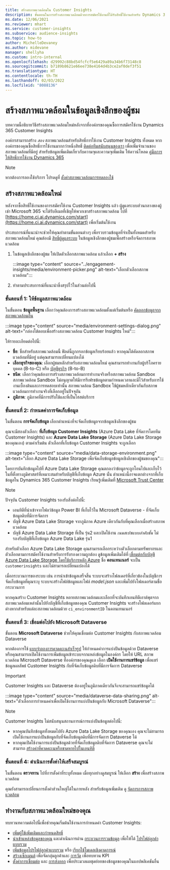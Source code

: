 ```yaml
---
title: สร้างสภาพแวดล้อมใน Customer Insights
description: ขั้นตอนในการสร้างสภาพแวดล้อมด้วยการสมัครใช้งานที่ได้รับสิทธิ์ใช้งานสำหรับ Dynamics 365 Customer Insights
ms.date: 12/06/2021
ms.reviewer: mhart
ms.service: customer-insights
ms.subservice: audience-insights
ms.topic: how-to
author: MichelleDevaney
ms.author: midevane
manager: shellyha
ms.custom: intro-internal
ms.openlocfilehash: d29992c88bd54fcfcf5e6429a89a34b6f73148c8
ms.sourcegitcommit: b7189b8621e66ee738e4164d4b3ce2af0def3f51
ms.translationtype: HT
ms.contentlocale: th-TH
ms.lasthandoff: 02/03/2022
ms.locfileid: "8088136"
---
```

# <a name="create-an-environment-in-audience-insights"></a>สร้างสภาพแวดล้อมในข้อมูลเชิงลึกของผู้ชม

บทความนี้อธิบายวิธีสร้างสภาพแวดล้อมใหม่หลังจากที่องค์กรของคุณซื้อการสมัครใช้งาน Dynamics 365 Customer Insights 

องค์กรสามารถสร้าง *สอง* สภาพแวดล้อมสำหรับสิทธิ์การใช้งาน Customer Insights ทั้งหมด หากองค์กรของคุณซื้อสิทธิ์การใช้งานมากกว่าหนึ่งสิทธิ์ [ติดต่อทีมสนับสนุนของเรา](https://go.microsoft.com/fwlink/?linkid=2079641) เพื่อเพิ่มจำนวนของสภาพแวดล้อมที่มีอยู่ สำหรับข้อมูลเพิ่มเติมเกี่ยวกับความจุและความจุเพิ่มเติม ให้ดาวน์โหลด [คู่มือการให้สิทธิ์การใช้งาน Dynamics 365](https://go.microsoft.com/fwlink/?LinkId=866544)

> [!NOTE]
> หากต้องการลองใช้บริการ โปรดดูที่ [ตั้งค่าสภาพแวดล้อมการทดลองใช้](../trial-signup.md)

## <a name="create-a-new-environment"></a>สร้างสภาพแวดล้อมใหม่

หลังจากซื้อสิทธิ์ใช้งานของการสมัครใช้งาน Customer Insights แล้ว ผู้ดูแลระบบส่วนกลางของผู้เช่า Microsoft 365 จะได้รับอีเมลที่เชิญให้พวกเขาสร้างสภาพแวดล้อม ไปที่ [https://home.ci.ai.dynamics.com/start](https://home.ci.ai.dynamics.com/start) เพื่อเริ่มต้นใช้งาน 

ประสบการณ์ที่แนะนำจะช่วยให้คุณทำตามขั้นตอนต่างๆ เพื่อรวบรวมข้อมูลที่จำเป็นทั้งหมดสำหรับสภาพแวดล้อมใหม่ คุณต้องมี [สิทธิ์ผู้ดูแลระบบ](permissions.md) ในข้อมูลเชิงลึกของผู้ชมเพื่อสร้างหรือจัดการสภาพแวดล้อม

1. ในข้อมูลเชิงลึกของผู้ชม ให้เปิดตัวเลือกสภาพแวดล้อม แล้วเลือก **+ สร้าง**
  
   :::image type="content" source="../engagement-insights/media/environment-picker.png" alt-text="เลือกตัวเลือกสภาพแวดล้อม":::

1. ทำตามประสบการณ์ที่แนะนำซึ่งสรุปไว้ในส่วนต่อไปนี้

### <a name="step-1-provide-environment-information"></a>ขั้นตอนที่ 1: ให้ข้อมูลสภาพแวดล้อม

ในขั้นตอน **ข้อมูลพื้นฐาน** เลือกว่าคุณต้องการสร้างสภาพแวดล้อมตั้งแต่เริ่มต้นหรือ [คัดลอกข้อมูลจากสภาพแวดล้อมอื่น](manage-environments.md#copy-the-environment-configuration)

   :::image type="content" source="media/environment-settings-dialog.png" alt-text="กล่องโต้ตอบเพื่อสร้างสภาพแวดล้อม Customer Insights ใหม่":::

ให้รายละเอียดต่อไปนี้:
   - **ชื่อ**: ชื่อสำหรับสภาพแวดล้อมนี้ ฟิลด์นี้ถูกกรอกข้อมูลเรียบร้อยแล้ว หากคุณได้คัดลอกสภาพแวดล้อมที่มีอยู่ แต่คุณสามารถเปลี่ยนแปลงได้
   - **เลือกธุรกิจของคุณ**: เลือกผู้ชมหลักสำหรับสภาพแวดล้อมใหม่ คุณสามารถทำงานกับผู้บริโภครายบุคคล (B-to-C) หรือ [บัญชีธุรกิจ](work-with-business-accounts.md) (B-to-B)
   - **ชนิด**: เลือกว่าคุณต้องการสร้างสภาพแวดล้อมการทำงานจริงหรือสภาพแวดล้อม Sandbox สภาพแวดล้อม Sandbox ไม่อนุญาตให้มีการรีเฟรชข้อมูลตามกำหนดเวลาและมีไว้สำหรับการใช้งานเบื้องต้นและการทดสอบเท่านั้น สภาพแวดล้อม Sandbox ใช้ผู้ชมหลักเดียวกันกับสภาพแวดล้อมการทำงานจริงที่เลือกอยู่ในปัจจุบัน
   - **ภูมิภาค**: ภูมิภาคที่มีการปรับใช้และที่เป็นโฮสต์บริการ

### <a name="step-2-configure-data-storage"></a>ขั้นตอนที่ 2: กำหนดค่าการจัดเก็บข้อมูล

ในขั้นตอน **การจัดเก็บข้อมูล** เลือกตำแหน่งที่จะจัดเก็บข้อมูลจากข้อมูลเชิงลึกของผู้ชม

คุณจะมีสองตัวเลือก: **ที่เก็บข้อมูล Customer Insights** (Azure Data Lake ที่จัดการโดยทีม Customer Insights) และ **Azure Data Lake Storage** (Azure Data Lake Storage ของคุณเอง) ตามค่าเริ่มต้น ตัวเลือกที่เก็บข้อมูล Customer Insights จะถูกเลือก

:::image type="content" source="media/data-storage-environment.png" alt-text="เลือก Azure Data Lake Storage เพื่อจัดเก็บข้อมูลข้อมูลเชิงลึกของผู้ชมของคุณ":::

โดยการบันทึกข้อมูลไปที่ Azure Data Lake Storage คุณตกลงว่าข้อมูลจะถูกโอนไปและเก็บไว้ในที่ตั้งทางภูมิศาสตร์ที่เหมาะสมสำหรับบัญชีที่เก็บข้อมูล Azure นั้น ตำแหน่งนี้อาจแตกต่างจากที่เก็บข้อมูลใน Dynamics 365 Customer Insights เรียนรู้เพิ่มเติมที่ [Microsoft Trust Center](https://www.microsoft.com/trust-center)

> [!NOTE]
> ปัจจุบัน Customer Insights รองรับสิ่งต่อไปนี้:
> - เอนทิตีที่นำเข้าจากโฟลว์ข้อมูล Power BI ที่เก็บไว้ใน Microsoft Dataverse - ที่จัดเก็บข้อมูลดิบที่มีการจัดการ  
> - บัญชี Azure Data Lake Storage จากภูมิภาค Azure เดียวกันกับที่คุณเลือกเมื่อสร้างสภาพแวดล้อม
> - บัญชี Azure Data Lake Storage ที่เป็น รุ่น2 และเปิดใช้งาน *เนมสเปซแบบลำดับชั้น* ไม่รองรับบัญชีที่เก็บข้อมูล Azure Data Lake รุ่น1

สำหรับตัวเลือก Azure Data Lake Storage คุณสามารถเลือกระหว่างตัวเลือกตามทรัพยากรและตัวเลือกตามการสมัครใช้งานสำหรับการรับรองความถูกต้อง ดูข้อมูลเพิ่มเติมได้ที่ [เชื่อมต่อกับบัญชี Azure Data Lake Storage โดยใช้บริการหลัก Azure](connect-service-principal.md) ชื่อ **คอนเทนเนอร์** จะเป็น `customerinsights` และไม่สามารถเปลี่ยนแปลงได้

เมื่อกระบวนการของระบบ เช่น การนำเข้าข้อมูลเสร็จสิ้น ระบบจะสร้างโฟลเดอร์ที่เกี่ยวข้องในบัญชีการจัดเก็บข้อมูลที่คุณระบุ ระบบจะสร้างไฟล์ข้อมูลและไฟล์ *model.json* และเพิ่มไปยังโฟลเดอร์ตามชื่อกระบวนการ

หากคุณสร้าง Customer Insights หลายสภาพแวดล้อมและเลือกที่จะบันทึกเอนทิตีเอาต์พุตจากสภาพแวดล้อมเหล่านั้นไปยังบัญชีที่เก็บข้อมูลของคุณ Customer Insights จะสร้างโฟลเดอร์แยกต่างหากสำหรับแต่ละสภาพแวดล้อมด้วย `ci_environmentID` ในคอนเทนเนอร์

### <a name="step-3-connect-to-microsoft-dataverse"></a>ขั้นตอนที่ 3: เชื่อมต่อไปยัง Microsoft Dataverse
   
ขั้นตอน **Microsoft Dataverse** ช่วยให้คุณเชื่อมต่อ Customer Insights กับสภาพแวดล้อม Dataverse

หากต้องการใช้ [แบบจำลองการคาดคะเนสำเร็จรูป](predictions-overview.md#out-of-box-models) ให้กำหนดค่าการแบ่งปันข้อมูลด้วย Dataverse หรือคุณสามารถเปิดใช้งานการเพิ่มข้อมูลเข้าระบบจากแหล่งข้อมูลในองค์กร โดยให้ URL สภาพแวดล้อม Microsoft Dataverse ที่องค์กรของคุณดูแล เลือก **เปิดใช้งานการแชร์ข้อมูล** เพื่อแชร์ข้อมูลผลลัพธ์ Customer Insights กับที่จัดเก็บข้อมูลดิบที่มีการจัดการ Dataverse

> [!IMPORTANT]
> Customer Insights และ Dataverse ต้องอยู่ในภูมิภาคเดียวกันจึงจะสามารถแชร์ข้อมูลได้

:::image type="content" source="media/dataverse-data-sharing.png" alt-text="ตัวเลือกการกำหนดค่าเพื่อเปิดใช้งานการแบ่งปันข้อมูลกับ Microsoft Dataverse":::

> [!NOTE]
> Customer Insights ไม่สนับสนุนสถานการณ์การแบ่งปันข้อมูลต่อไปนี้:
> - หากคุณบันทึกข้อมูลทั้งหมดไปยัง Azure Data Lake Storage ของคุณเอง คุณจะไม่สามารถเปิดใช้งานการแบ่งปันข้อมูลกับที่จัดเก็บข้อมูลดิบที่มีการจัดการ Dataverse ได้
> - หากคุณเปิดใช้งานการแบ่งปันข้อมูลด้วยที่จัดเก็บข้อมูลดิบที่จัดการ Dataverse คุณจะไม่สามารถ [สร้างค่าที่คาดคะเนหรือขาดหายไปในเอนทิตี](predictions.md)

### <a name="step-4-finalize-the-settings"></a>ขั้นตอนที่ 4: ดำเนินการตั้งค่าให้เสร็จสมบูรณ์

ในขั้นตอน **ตรวจทาน** ไปที่การตั้งค่าที่ระบุทั้งหมด เมื่อทุกอย่างดูสมบูรณ์ ให้เลือก **สร้าง** เพื่อสร้างสภาพแวดล้อม 

คุณยังสามารถเปลี่ยนการตั้งค่าส่วนใหญ่ได้ในภายหลัง สำหรับข้อมูลเพิ่มเติม ดู [จัดการการสภาพแวดล้อม](manage-environments.md)

## <a name="work-with-your-new-environment"></a>ทำงานกับสภาพแวดล้อมใหม่ของคุณ

ทบทวนทความต่อไปนี้เพื่อช่วยคุณเริ่มต้นใช้งานการกำหนดค่า Customer Insights: 

- [เพิ่มผู้ใช้เพิ่มเติมและกำหนดสิทธิ์](permissions.md)
- [นำเข้าแหล่งข้อมูลของคุณ](data-sources.md) และดำเนินการผ่าน [กระบวนการรวมข้อมูล](data-unification.md) เพื่อให้ได้ [โปรไฟล์ลูกค้าแบบรวม](customer-profiles.md)
- [เพิ่มข้อมูลโปรไฟล์ลูกค้าแบบรวม](enrichment-hub.md) หรือ [เรียกใช้โมเดลเชิงคาดการณ์](predictions-overview.md)
- [สร้างเซ็กเมนต์](segments.md) เพื่อจัดกลุ่มลูกค้าและ [การวัด](measures.md) เพื่อทบทวน KPI
- [ตั้งค่าการเชื่อมต่อ](connections.md) และ [การส่งออก](export-destinations.md) เพื่อประมวลผลชุดย่อยของข้อมูลของคุณในแอปพลิเคชันอื่น
